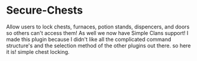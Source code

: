 Secure-Chests
=============

Allow users to lock chests, furnaces, potion stands, dispencers, and doors so others can't access them! As well we now have Simple Clans support! I made this plugin because I didn't like all the complicated command structure's and the selection method of the other plugins out there. so here it is! simple chest locking.

